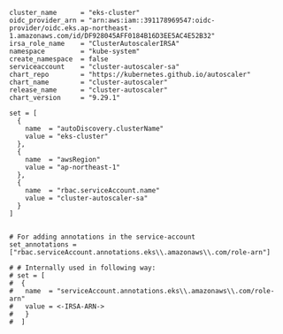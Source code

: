 ```
cluster_name      = "eks-cluster"
oidc_provider_arn = "arn:aws:iam::391178969547:oidc-provider/oidc.eks.ap-northeast-1.amazonaws.com/id/DF928045AFF0184B16D3EE5AC4E52B32"
irsa_role_name    = "ClusterAutoscalerIRSA"
namespace         = "kube-system"
create_namespace  = false
serviceaccount    = "cluster-autoscaler-sa"
chart_repo        = "https://kubernetes.github.io/autoscaler"
chart_name        = "cluster-autoscaler"
release_name      = "cluster-autoscaler"
chart_version     = "9.29.1"

set = [
  {
    name  = "autoDiscovery.clusterName"
    value = "eks-cluster"
  },
  {
    name  = "awsRegion"
    value = "ap-northeast-1"
  },
  {
    name  = "rbac.serviceAccount.name"
    value = "cluster-autoscaler-sa"
  }
]


# For adding annotations in the service-account 
set_annotations = ["rbac.serviceAccount.annotations.eks\\.amazonaws\\.com/role-arn"]

# # Internally used in following way:
# set = [
#  {
#   name  = "serviceAccount.annotations.eks\\.amazonaws\\.com/role-arn"
#   value = <-IRSA-ARN->  
#   }
#  ]

```

<!--### VPC Outputs-->

<!--```-->
<!--db_subnet_id = []-->
<!--igw_id = "igw-0f869b45784c526e0"-->
<!--intra_subnet_id = [-->
<!--  "subnet-06e919d48f43eba1b",-->
<!--  "subnet-0820c186039b2d4ac",-->
<!--]-->
<!--private_subnet_id = [-->
<!--  "subnet-057c23897b5ea074f",-->
<!--  "subnet-014e8b35dc15e7f29",-->
<!--]-->
<!--public_subnet_id = [-->
<!--  "subnet-021604cca828cfb0d",-->
<!--  "subnet-06c70c11d9fbd5fd5",-->
<!--]-->
<!--vpc_cidr_block = "10.0.0.0/16"-->
<!--vpc_id = "vpc-0925410d256a3ab11"-->

<!--```-->
